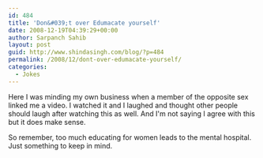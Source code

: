 ```yaml
---
id: 484
title: 'Don&#039;t over Edumacate yourself'
date: 2008-12-19T04:39:29+00:00
author: Sarpanch Sahib
layout: post
guid: http://www.shindasingh.com/blog/?p=484
permalink: /2008/12/dont-over-edumacate-yourself/
categories:
  - Jokes
---
```

Here I was minding my own business when a member of the opposite sex linked me a video. I watched it and I laughed and thought other people should laugh after watching this as well. And I'm not saying I agree with this but it does make sense.



So remember, too much educating for women leads to the mental hospital. Just something to keep in mind.